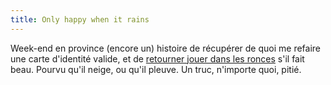 ```yaml
---
title: Only happy when it rains
---
```


Week-end en province (encore un) histoire de récupérer de quoi me refaire une
carte d'identité valide, et de [retourner jouer dans les
ronces](http://wtf.cyprio.net/1020) s'il fait beau. Pourvu qu'il neige, ou
qu'il pleuve. Un truc, n'importe quoi, pitié.


